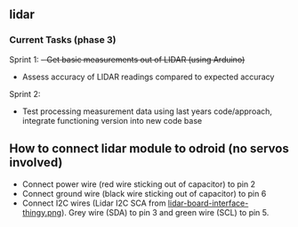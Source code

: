 ## lidar

### Current Tasks (phase 3)

Sprint 1:
~~- Get basic measurements out of LIDAR (using Arduino)~~
- Assess accuracy of LIDAR readings compared to expected accuracy 

Sprint 2:
- Test processing measurement data using last years code/approach, integrate functioning version into new code base

## How to connect lidar module to odroid (no servos involved)

- Connect power wire (red wire sticking out of capacitor) to pin 2
- Connect ground wire (black wire sticking out of capacitor) to pin 6
- Connect I2C wires (Lidar I2C SCA from [lidar-board-interface-thingy.png](https://github.com/space-concordia-robotics/robotics-prototype/blob/34efe5dc4cd1a26d1a3c19e78ccac35cd4398f59/lidar/images/lidar-board-interface-thingy.png)). Grey wire (SDA) to pin 3 and green wire (SCL) to pin 5.



